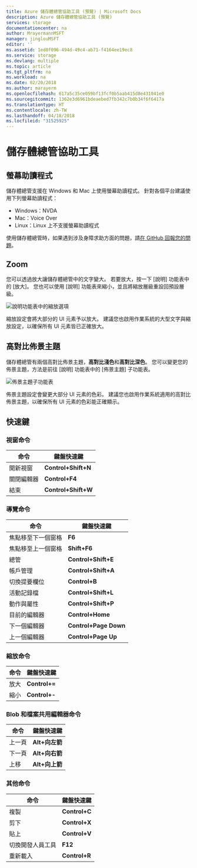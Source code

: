 ```yaml
---
title: Azure 儲存體總管協助工具 (預覽) | Microsoft Docs
description: Azure 儲存體總管協助工具 (預覽)
services: storage
documentationcenter: na
author: MrayermannMSFT
manager: jinglouMSFT
editor: ''
ms.assetid: 1ed0f096-494d-49c4-ab71-f4164ee19ec8
ms.service: storage
ms.devlang: multiple
ms.topic: article
ms.tgt_pltfrm: na
ms.workload: na
ms.date: 02/20/2018
ms.author: marayerm
ms.openlocfilehash: 617a5c35ce059bf13fcf0b5aab415d8e431041e0
ms.sourcegitcommit: 1362e3d6961bdeaebed7fb342c7b0b34f6f6417a
ms.translationtype: HT
ms.contentlocale: zh-TW
ms.lasthandoff: 04/18/2018
ms.locfileid: "31525925"
---
```

# <a name="storage-explorer-accessibility"></a>儲存體總管協助工具
## <a name="screen-readers"></a>螢幕助讀程式
儲存體總管支援在 Windows 和 Mac 上使用螢幕助讀程式。 針對各個平台建議使用下列螢幕助讀程式：
* Windows：NVDA
* Mac：Voice Over
* Linux：Linux 上不支援螢幕助讀程式

使用儲存體總管時，如果遇到涉及身障求助方面的問題，請[在 GitHub 回報您的問題](https://github.com/Microsoft/AzureStorageExplorer/issues)。

## <a name="zoom"></a>Zoom
您可以透過放大讓儲存體總管中的文字變大。 若要放大，按一下 [說明] 功能表中的 [放大]。 您也可以使用 [說明] 功能表來縮小，並且將縮放層級重設回預設層級。

![說明功能表中的縮放選項][0]

縮放設定會將大部分的 UI 元素予以放大。 建議您也啟用作業系統的大型文字與縮放設定，以確保所有 UI 元素皆已正確放大。

## <a name="high-contrast-theming"></a>高對比佈景主題
儲存體總管有兩個高對比佈景主題，**高對比淺色**和**高對比深色**。 您可以變更您的佈景主題，方法是前往 [說明] 功能表中的 [佈景主題] 子功能表。

![佈景主題子功能表][1]

佈景主題設定會變更大部分 UI 元素的色彩。 建議您也啟用作業系統適用的高對比佈景主題，以確保所有 UI 元素的色彩能正確顯示。

## <a name="shortcut-keys"></a>快速鍵
### <a name="window-commands"></a>視窗命令
|命令|鍵盤快速鍵|
|--------------|------------------------|
|開新視窗|**Control+Shift+N**|
|關閉編輯器|**Control+F4**|
|結束|**Control+Shift+W**|

### <a name="navigation-commands"></a>導覽命令
|命令|鍵盤快速鍵|
|--------------|------------------------|
|焦點移至下一個窗格|**F6**|
|焦點移至上一個窗格|**Shift+F6**|
|總管|**Control+Shift+E**|
|帳戶管理|**Control+Shift+A**|
|切換提要欄位|**Control+B**|
|活動記錄檔|**Control+Shift+L**|
|動作與屬性|**Control+Shift+P**|
|目前的編輯器|**Control+Home**|
|下一個編輯器|**Control+Page Down**|
|上一個編輯器|**Control+Page Up**|

### <a name="zoom-commands"></a>縮放命令
|命令|鍵盤快速鍵|
|--------------|------------------------|
|放大|**Control+=**|
|縮小|**Control+-**|

### <a name="blob-and-file-share-editor-commands"></a>Blob 和檔案共用編輯器命令
|命令|鍵盤快速鍵|
|--------------|------------------------|
|上一頁|**Alt+向左箭**|
|下一頁|**Alt+向右箭**|
|上移|**Alt+向上箭**|

### <a name="other-commands"></a>其他命令
|命令|鍵盤快速鍵|
|--------------|------------------------|
|複製|**Control+C**|
|剪下|**Control+X**|
|貼上|**Control+V**|
|切換開發人員工具|**F12**|
|重新載入|**Control+R**|

[0]: ./media/vs-azure-tools-storage-explorer-accessibility/Zoom.png
[1]: ./media/vs-azure-tools-storage-explorer-accessibility/HighContrast.png
